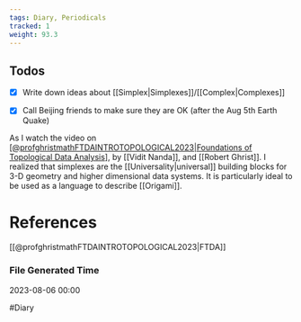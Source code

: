 ```yaml
---
tags: Diary, Periodicals
tracked: 1
weight: 93.3 
---
```


## Todos

- [x] Write down ideas about [[Simplex|Simplexes]]/[[Complex|Complexes]]
- [x] Call Beijing friends to make sure they are OK (after the Aug 5th Earth Quake)



As I watch the video on [[@profghristmathFTDAINTROTOPOLOGICAL2023|Foundations of Topological Data Analysis]]([[@profghristmathFTDAINTROTOPOLOGICAL2023|FTDA]]), by [[Vidit Nanda]], and [[Robert Ghrist]]. I realized that simplexes are the [[Universality|universal]] building blocks for 3-D geometry and higher dimensional data systems. It is particularly ideal to be used as a language to describe [[Origami]]. 


# References
[[@profghristmathFTDAINTROTOPOLOGICAL2023|FTDA]]

### File Generated Time
2023-08-06 00:00

#Diary 